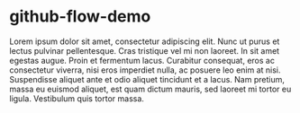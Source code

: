 # github-flow-demo

Lorem ipsum dolor sit amet, consectetur adipiscing elit. Nunc ut purus et lectus pulvinar pellentesque. Cras tristique vel mi non laoreet. In sit amet egestas augue. Proin et fermentum lacus. Curabitur consequat, eros ac consectetur viverra, nisi eros imperdiet nulla, ac posuere leo enim at nisi. Suspendisse aliquet ante et odio aliquet tincidunt et a lacus. Nam pretium, massa eu euismod aliquet, est quam dictum mauris, sed laoreet mi tortor eu ligula. Vestibulum quis tortor massa.